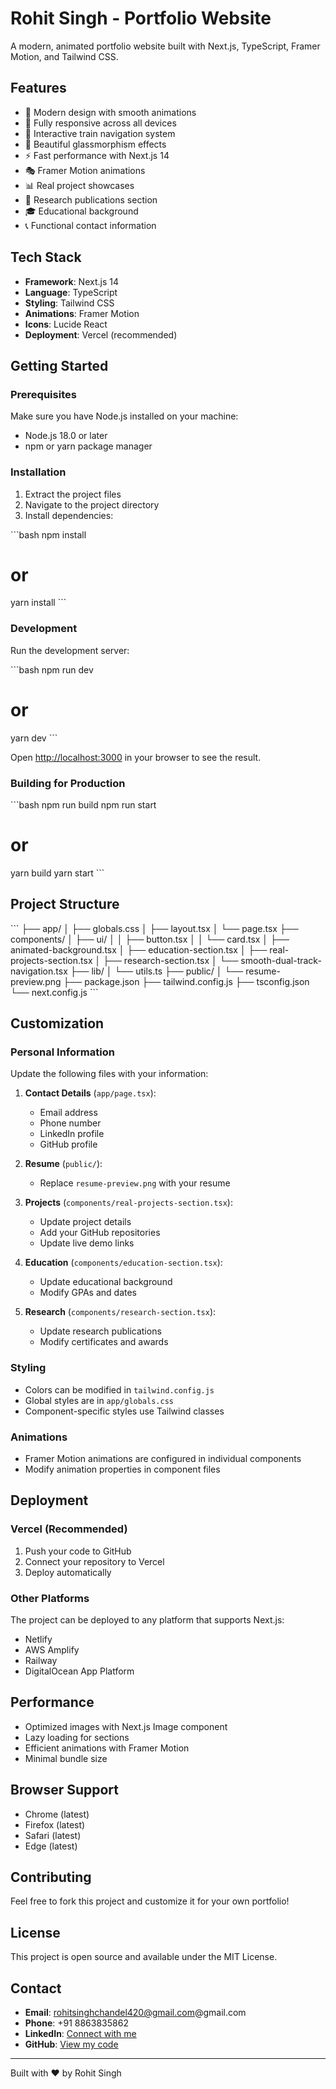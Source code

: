 # Rohit Singh - Portfolio Website

A modern, animated portfolio website built with Next.js, TypeScript, Framer Motion, and Tailwind CSS.

## Features

- 🚀 Modern design with smooth animations
- 📱 Fully responsive across all devices
- 🎯 Interactive train navigation system
- 🎨 Beautiful glassmorphism effects
- ⚡ Fast performance with Next.js 14
- 🎭 Framer Motion animations
- 📊 Real project showcases
- 📝 Research publications section
- 🎓 Educational background
- 📞 Functional contact information

## Tech Stack

- **Framework**: Next.js 14
- **Language**: TypeScript
- **Styling**: Tailwind CSS
- **Animations**: Framer Motion
- **Icons**: Lucide React
- **Deployment**: Vercel (recommended)

## Getting Started

### Prerequisites

Make sure you have Node.js installed on your machine:
- Node.js 18.0 or later
- npm or yarn package manager

### Installation

1. Extract the project files
2. Navigate to the project directory
3. Install dependencies:

\`\`\`bash
npm install
# or
yarn install
\`\`\`

### Development

Run the development server:

\`\`\`bash
npm run dev
# or
yarn dev
\`\`\`

Open [http://localhost:3000](http://localhost:3000) in your browser to see the result.

### Building for Production

\`\`\`bash
npm run build
npm run start
# or
yarn build
yarn start
\`\`\`

## Project Structure

\`\`\`
├── app/
│   ├── globals.css
│   ├── layout.tsx
│   └── page.tsx
├── components/
│   ├── ui/
│   │   ├── button.tsx
│   │   └── card.tsx
│   ├── animated-background.tsx
│   ├── education-section.tsx
│   ├── real-projects-section.tsx
│   ├── research-section.tsx
│   └── smooth-dual-track-navigation.tsx
├── lib/
│   └── utils.ts
├── public/
│   └── resume-preview.png
├── package.json
├── tailwind.config.js
├── tsconfig.json
└── next.config.js
\`\`\`

## Customization

### Personal Information

Update the following files with your information:

1. **Contact Details** (`app/page.tsx`):
   - Email address
   - Phone number
   - LinkedIn profile
   - GitHub profile

2. **Resume** (`public/`):
   - Replace `resume-preview.png` with your resume

3. **Projects** (`components/real-projects-section.tsx`):
   - Update project details
   - Add your GitHub repositories
   - Update live demo links

4. **Education** (`components/education-section.tsx`):
   - Update educational background
   - Modify GPAs and dates

5. **Research** (`components/research-section.tsx`):
   - Update research publications
   - Modify certificates and awards

### Styling

- Colors can be modified in `tailwind.config.js`
- Global styles are in `app/globals.css`
- Component-specific styles use Tailwind classes

### Animations

- Framer Motion animations are configured in individual components
- Modify animation properties in component files

## Deployment

### Vercel (Recommended)

1. Push your code to GitHub
2. Connect your repository to Vercel
3. Deploy automatically

### Other Platforms

The project can be deployed to any platform that supports Next.js:
- Netlify
- AWS Amplify
- Railway
- DigitalOcean App Platform

## Performance

- Optimized images with Next.js Image component
- Lazy loading for sections
- Efficient animations with Framer Motion
- Minimal bundle size

## Browser Support

- Chrome (latest)
- Firefox (latest)
- Safari (latest)
- Edge (latest)

## Contributing

Feel free to fork this project and customize it for your own portfolio!

## License

This project is open source and available under the MIT License.

## Contact

- **Email**: rohitsinghchandel420@gmail.com@gmail.com
- **Phone**: +91 8863835862
- **LinkedIn**: [Connect with me](https://www.linkedin.com/in/rohit-singh-55437020a/)
- **GitHub**: [View my code](https://github.com/DrunkenMaster420)

---

Built with ❤️ by Rohit Singh
